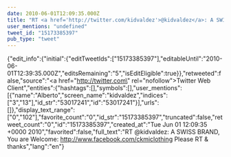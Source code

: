 ```yaml
---
date: 2010-06-01T12:09:35.000Z
title: "RT <a href='http://twitter.com/kidvaldez'>@kidvaldez</a>: A SWISS BRAND, You are Welcome: http://www.facebook.com/ckmiclothing Please RT & thanks″"
user_mentions: "undefined"
tweet_id: "15173385397"
pub_type: "tweet"
---
```

{"edit_info":{"initial":{"editTweetIds":["15173385397"],"editableUntil":"2010-06-01T12:39:35.000Z","editsRemaining":"5","isEditEligible":true}},"retweeted":false,"source":"<a href=\"http://twitter.com\" rel=\"nofollow\">Twitter Web Client</a>","entities":{"hashtags":[],"symbols":[],"user_mentions":[{"name":"Alberto","screen_name":"kidvaldez","indices":["3","13"],"id_str":"53017241","id":"53017241"}],"urls":[]},"display_text_range":["0","102"],"favorite_count":"0","id_str":"15173385397","truncated":false,"retweet_count":"0","id":"15173385397","created_at":"Tue Jun 01 12:09:35 +0000 2010","favorited":false,"full_text":"RT @kidvaldez: A SWISS BRAND, You are Welcome: http://www.facebook.com/ckmiclothing Please RT & thanks","lang":"en"}
